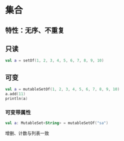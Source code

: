 # 集合
## 特性：无序、不重复

## 只读

```kotlin
val a = setOf(1, 2, 3, 4, 5, 6, 7, 8, 9, 10)
```

## 可变

```kotlin
val a = mutableSetOf(1, 2, 3, 4, 5, 6, 7, 8, 9, 10)
a.add(11)  
println(a)
```
### 可变带属性

```kotlin
val a: MutableSet<String> = mutableSetOf("sa")
```
增删、计数与列表一致
